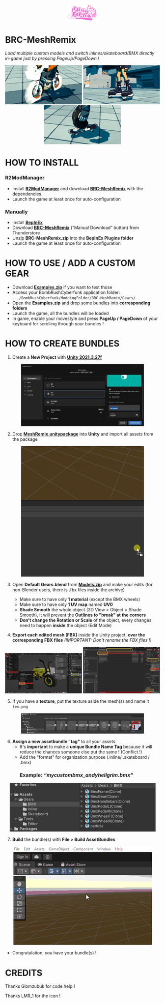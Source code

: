 <p align="center"><img src="RESOURCES/img/icon.png" width="100"></p>

# BRC-MeshRemix

*Load multiple custom models and switch inlines/skateboard/BMX directly in-game just by pressing PageUp/PageDown !*

<p align="center"><img src="RESOURCES/img/meshremix_gif1.gif" width="250"> <img src="RESOURCES/img/meshremix_gif2.gif" width="250"> <img src="RESOURCES/img/meshremix_gif3.gif" width="250"></p>

# HOW TO INSTALL

### R2ModManager

- Install [**R2ModManager**](https://lethal-league-blaze.thunderstore.io/package/ebkr/r2modman/) and download [**BRC-MeshRemix**](https://lethal-league-blaze.thunderstore.io/c/bomb-rush-cyberfunk/p/AndyLobjois/MeshRemix/) with the dependencies.
- Launch the game at least once for auto-configuration

### Manually

- Install [**BepInEx**](https://docs.bepinex.dev/articles/user_guide/installation/index.html)
- Download [**BRC-MeshRemix**](https://lethal-league-blaze.thunderstore.io/c/bomb-rush-cyberfunk/p/AndyLobjois/MeshRemix/) (”Manual Download” button) from Thunderstore
- Unzip **BRC-MeshRemix.zip** into the **BepInEx Plugins folder**
- Launch the game at least once for auto-configuration

# HOW TO USE / ADD A CUSTOM GEAR

- Download [**Examples.zip**](RESOURCES/Examples.zip) if you want to test those
- Access your BombRushCyberfunk application folder: `.../BombRushCyberfunk/ModdingFolder/BRC-MeshRemix/Gears/`
- Open the **Examples.zip** and drop some bundles into **corresponding folders**
- Launch the game, all the bundles will be loaded
- In game, enable your movestyle and press **PageUp / PageDown** of your keyboard for scrolling through your bundles !

# HOW TO CREATE BUNDLES

1. Create a **New Project** with [**Unity 2021.3.27f**](https://unity.com/releases/editor/whats-new/2021.3.27)
<p align="center"><img src="RESOURCES/img/meshremix_unityhub.jpg" width="400"></p>

2. Drop [**MeshRemix.unitypackage**](RESOURCES/MeshRemix.unitypackage) into **Unity** and import all assets from the package
<p align="center"><img src="RESOURCES/img/meshremix_gif_droppackage.gif" width="400"></p>

3. Open **Default Gears.blend** from [**Models.zip**](RESOURCES/Models.zip) and make your edits (for non-Blender users, there is .fbx files inside the archive)
   - Make sure to have only **1 material** (except the BMX wheels)
    - Make sure to have only **1 UV map** named **UV0**
    - **Shade Smooth** the whole object (3D View > Object > Shade Smooth), it will prevent the **Outlines to "break" at the corners**
    - **Don't change the Rotation or Scale** of the object, every changes need to happen **inside** the object (Edit Mode)

4. **Export each edited mesh (FBX)** inside the Unity project, **over the corresponding FBX files** _(IMPORTANT: Don't rename the FBX files !)_
<p align="center"><img src="RESOURCES/img/meshremix_export1.jpg" width="250"> <img src="RESOURCES/img/meshremix_export2.jpg" width="250"></p>

5. If you have a **texture**, put the texture aside the mesh(s) and name it `tex.png`
<p align="center"><img src="RESOURCES/img/meshremix_texture.jpg" width="400"></p>

6. **Assign a new assetbundle "tag"** to all your assets
    - It's **important** to make a **unique Bundle Name Tag** because it will reduce the chances someone else put the same ! (Conflict !)
    - Add the "format" for organization purpose (.inline/ .skateboard / .bmx)
      ### Example: *“mycustombmx_andyhellgrim.bmx”*
<p align="center"><img src="RESOURCES/img/meshremix_gif_renamebundle.gif"></p>

7. **Build** the bundle(s) with **File > Build AssetBundles**
<p align="center"><img src="RESOURCES/img/meshremix_gif_unitybundle.gif"></p>

- Congratulation, you have your bundle(s) !

# CREDITS

Thanks Glomzubuk for code help !

Thanks LMR_1 for the icon !